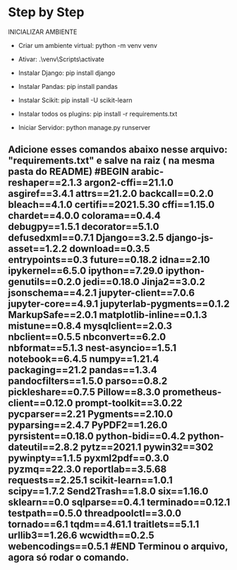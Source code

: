 # Step by Step


INICIALIZAR AMBIENTE

* Criar um ambiente virtual: python -m venv venv

* Ativar: .\venv\Scripts\activate

* Instalar Django: pip install django

* Instalar Pandas: pip install pandas

* Instalar Scikit: pip install -U scikit-learn

* Instalar todos os plugins: pip install -r requirements.txt

* Iniciar Servidor: python manage.py runserver


Adicione esses comandos abaixo nesse arquivo: "requirements.txt" e salve na raiz ( na mesma pasta do README)
#BEGIN
arabic-reshaper==2.1.3
argon2-cffi==21.1.0
asgiref==3.4.1
attrs==21.2.0
backcall==0.2.0
bleach==4.1.0
certifi==2021.5.30
cffi==1.15.0
chardet==4.0.0
colorama==0.4.4
debugpy==1.5.1
decorator==5.1.0
defusedxml==0.7.1
Django==3.2.5
django-js-asset==1.2.2
download==0.3.5
entrypoints==0.3
future==0.18.2
idna==2.10
ipykernel==6.5.0
ipython==7.29.0
ipython-genutils==0.2.0
jedi==0.18.0
Jinja2==3.0.2
jsonschema==4.2.1
jupyter-client==7.0.6
jupyter-core==4.9.1
jupyterlab-pygments==0.1.2
MarkupSafe==2.0.1
matplotlib-inline==0.1.3
mistune==0.8.4
mysqlclient==2.0.3
nbclient==0.5.5
nbconvert==6.2.0
nbformat==5.1.3
nest-asyncio==1.5.1
notebook==6.4.5
numpy==1.21.4
packaging==21.2
pandas==1.3.4
pandocfilters==1.5.0
parso==0.8.2
pickleshare==0.7.5
Pillow==8.3.0
prometheus-client==0.12.0
prompt-toolkit==3.0.22
pycparser==2.21
Pygments==2.10.0
pyparsing==2.4.7
PyPDF2==1.26.0
pyrsistent==0.18.0
python-bidi==0.4.2
python-dateutil==2.8.2
pytz==2021.1
pywin32==302
pywinpty==1.1.5
pyxml2pdf==0.3.0
pyzmq==22.3.0
reportlab==3.5.68
requests==2.25.1
scikit-learn==1.0.1
scipy==1.7.2
Send2Trash==1.8.0
six==1.16.0
sklearn==0.0
sqlparse==0.4.1
terminado==0.12.1
testpath==0.5.0
threadpoolctl==3.0.0
tornado==6.1
tqdm==4.61.1
traitlets==5.1.1
urllib3==1.26.6
wcwidth==0.2.5
webencodings==0.5.1
#END
Terminou o arquivo, agora só rodar o comando.
----------------------------------------------

